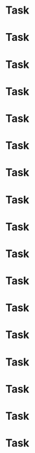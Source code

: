 # Task
# Task
# Task
# Task
# Task
# Task
# Task
# Task
# Task
# Task
# Task
# Task
# Task
# Task
# Task
# Task
# Task
